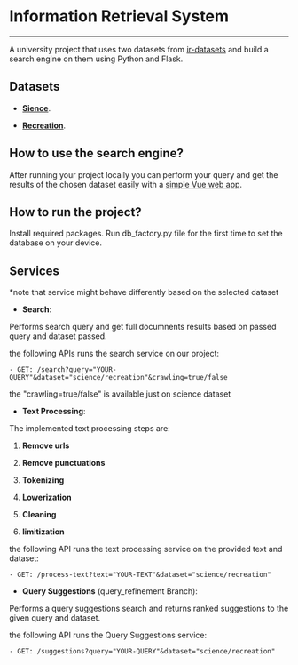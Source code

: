 # Information Retrieval System

***

A university project that uses two datasets from [ir-datasets](https://ir-datasets.com/) and build a search engine on them using Python and Flask.

## Datasets

- [**Sience**](https://ir-datasets.com/lotte.html#lotte/science/dev).

- [**Recreation**](https://ir-datasets.com/lotte.html#lotte/recreation/dev).


## How to use the search engine?

After running your project locally you can perform your query and get the results of the chosen dataset easily with a [simple Vue web app](https://google.com).


## How to run the project?

Install required packages. 
Run db_factory.py file for the first time to set the database on your device.

## Services

*note that service might behave differently based on the selected dataset

- **Search**:

Performs search query and get full documnents results based on passed query and dataset passed.

the following APIs runs the search service on our project:

    - GET: /search?query="YOUR-QUERY"&dataset="science/recreation"&crawling=true/false
the "crawling=true/false" is available just on science dataset

- **Text Processing**:

The implemented text processing steps are:


1. **Remove urls**


2. **Remove punctuations**


3. **Tokenizing**


3. **Lowerization**


5. **Cleaning**


6. **limitization**

the following API runs the text processing service on the provided text and dataset:

    - GET: /process-text?text="YOUR-TEXT"&dataset="science/recreation"


- **Query Suggestions** (query_refinement Branch):

Performs a query suggestions search and returns ranked suggestions to the given query and dataset.

the following API runs the Query Suggestions service:

    - GET: /suggestions?query="YOUR-QUERY"&dataset="science/recreation"
